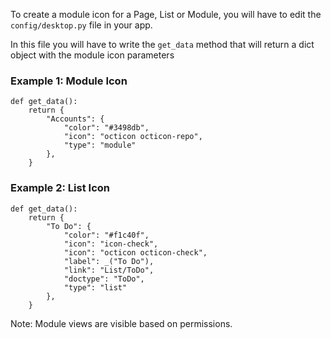 To create a module icon for a Page, List or Module, you will have to edit the `config/desktop.py` file in your app.

In this file you will have to write the `get_data` method that will return a dict object with the module icon parameters

### Example 1: Module Icon

	def get_data():
		return {
			"Accounts": {
				"color": "#3498db",
				"icon": "octicon octicon-repo",
				"type": "module"
			},
		}

### Example 2: List Icon

	def get_data():
		return {
			"To Do": {
				"color": "#f1c40f",
				"icon": "icon-check",
				"icon": "octicon octicon-check",
				"label": _("To Do"),
				"link": "List/ToDo",
				"doctype": "ToDo",
				"type": "list"
			},
		}


Note: Module views are visible based on permissions.

<!-- markdown -->